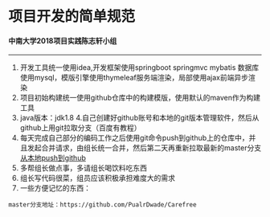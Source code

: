 # 项目开发的简单规范
#### 中南大学2018项目实践陈志轩小组
---
1. 开发工具统一使用idea,开发框架使用springboot springmvc mybatis
数据库使用mysql，模版引擎使用thymeleaf服务端渲染，局部使用ajax前端异步渲染
2. 项目初始构建统一使用github仓库中的构建模版，使用默认的maven作为构建工具
3. java版本：jdk1.8
4.自己创建好github账号和本地的git版本管理软件，然后从github上用git拉取分支（百度有教程）
5. 每天完成自己部分的编码工作之后使用git命令push到github上的仓库中，并且发起合并请求，由组长统一合并，然后第二天再重新拉取最新的master分支
[从本地push到github](https://www.cnblogs.com/cxk1995/p/5800196.html)
6. 多帮组长做点事，多请组长喝饮料吃东西
7. 组长写代码很菜，组员应该积极承担难度大的需求
8. 一些方便记忆的东西：
```
master分支地址：https://github.com/PualrDwade/Carefree
```